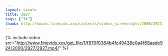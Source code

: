 ```yaml
--- 
layout: sieutv
title: 2927
tags: ["1k"]
thumb: http://hwcdn.finevids.xxx/contents/videos_screenshots/2000/2927/preview.mp4.jpg
---
```

{% include video src="http://www.finevids.xxx/get_file/1/f970f0384b4fc49438e0a4f68aade924/2000/2927/2927.mp4/" %} 

